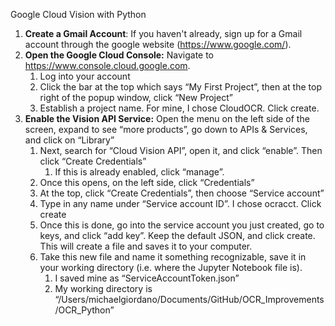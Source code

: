 ﻿Google Cloud Vision with Python

1. **Create a Gmail Account**: If you haven't already, sign up for a Gmail account through the google website (<https://www.google.com/>).
1. **Open the Google Cloud Console:** Navigate to <https://www.console.cloud.google.com>.
   1. Log into your account
   1. Click the bar at the top which says “My First Project”, then at the top right of the popup window, click “New Project”
   1. Establish a project name. For mine, I chose CloudOCR. Click create.
1. **Enable the Vision API Service:** Open the menu on the left side of the screen, expand to see “more products”, go down to APIs & Services, and click on “Library”
   1. Next, search for “Cloud Vision API”, open it, and click “enable”. Then click “Create Credentials”
      1. If this is already enabled, click “manage”. 
   1. Once this opens, on the left side, click “Credentials”
   1. At the top, click “Create Credentials”, then choose “Service account”
   1. Type in any name under “Service account ID”. I chose ocracct. Click create
   1. Once this is done, go into the service account you just created, go to keys, and click “add key”. Keep the default JSON, and click create. This will create a file and saves it to your computer.
   1. Take this new file and name it something recognizable, save it in your working directory (i.e. where the Jupyter Notebook file is).
      1. I saved mine as “ServiceAccountToken.json”
      1. My working directory is “/Users/michaelgiordano/Documents/GitHub/OCR\_Improvements/OCR\_Python”
